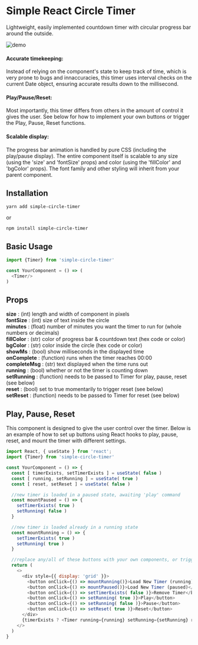 # Simple React Circle Timer
  Lightweight, easily implemented countdown timer with circular progress bar around the outside. 

![demo](https://res.cloudinary.com/das8diykm/image/upload/v1608377748/demo-imgs/sct.png "Demo")


  #### Accurate timekeeping:
  Instead of relying on the component's state to keep track of time, which is very prone to bugs and innaccuracies, this timer uses interval checks on the current Date object, ensuring accurate results down to the millisecond. 
  #### Play/Pause/Reset:
  Most importantly, this timer differs from others in the amount of control it gives the user. See below for how to implement your own buttons or trigger the Play, Pause, Reset functions.
  #### Scalable display:
  The progress bar animation is handled by pure CSS (including the play/pause display). The entire component itself is scalable to any size (using the 'size' and 'fontSize' props) and color (using the 'fillColor' and 'bgColor' props). The font family and other styling will inherit from your parent component.  

## Installation

`yarn add simple-circle-timer`

or

`npm install simple-circle-timer`

## Basic Usage
```javascript
import {Timer} from 'simple-circle-timer'

const YourComponent = () => (
  <Timer/>
)
```

## Props
  **size** : (int) length and width of component in pixels  
  **fontSize** : (int) size of text inside the circle  
  **minutes** : (float) number of minutes you want the timer to run for (whole numbers or decimals)  
  **fillColor** : (str) color of progress bar & countdown text (hex code or color)  
  **bgColor** : (str) color inside the circle (hex code or color)  
  **showMs** : (bool) show milliseconds in the displayed time  
  **onComplete** : (function) runs when the timer reaches 00:00  
  **completeMsg** : (str) text displayed when the time runs out  
  **running** : (bool) whether or not the timer is counting down  
  **setRunning** : (function) needs to be passed to Timer for play, pause, reset (see below)  
  **reset** : (bool) set to true momentarily to trigger reset (see below)  
  **setReset** : (function) needs to be passed to Timer for reset (see below)  


## Play, Pause, Reset
This component is designed to give the user control over the timer. Below is an example of how to set up buttons using React hooks to play, pause, reset, and mount the timer with different settings. 

```javascript
import React, { useState } from 'react';
import {Timer} from 'simple-circle-timer'

const YourComponent = () => {
  const [ timerExists, setTimerExists ] = useState( false )
  const [ running, setRunning ] = useState( true )
  const [ reset, setReset ] = useState( false )

  //new timer is loaded in a paused state, awaiting 'play' command
  const mountPaused = () => {
    setTimerExists( true )
    setRunning( false )
  }

  //new timer is loaded already in a running state
  const mountRunning = () => {
    setTimerExists( true )
    setRunning( true )
  }

  //replace any/all of these buttons with your own components, or trigger the same state changes with functions from elsewhere in your app. 
  return (
    <>
      <div style={{ display: 'grid' }}>
        <button onClick={() => mountRunning()}>Load New Timer (running)</button>
        <button onClick={() => mountPaused()}>Load New Timer (paused)</button>
        <button onClick={() => setTimerExists( false )}>Remove Timer</button>
        <button onClick={() => setRunning( true )}>Play</button>
        <button onClick={() => setRunning( false )}>Pause</button>
        <button onClick={() => setReset( true )}>Reset</button>
      </div>
      {timerExists ? <Timer running={running} setRunning={setRunning} reset={reset} setReset={setReset} /> : null}
    </>
  )
}
```